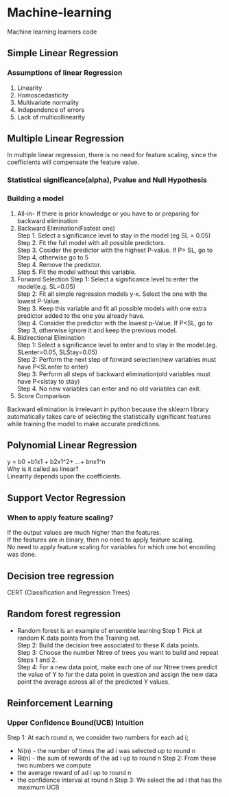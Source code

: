 # Machine-learning
Machine learning learners code
## Simple Linear Regression
### Assumptions of linear Regression   
1. Linearity
2. Homoscedasticity
3. Multivariate normality
4. Independence of errors
5. Lack of multicollinearity 
## Multiple Linear Regression   
In multiple linear regression, there is no need for feature scaling, since the coefficients will compensate the feature value.   
### Statistical significance(alpha), Pvalue and Null Hypothesis   
### Building a model   
1. All-in- If there is prior knowledge or you have to or preparing for backward elimination 
2. Backward Elimination(Fastest one)   
Step 1. Select a significance level to stay in the model (eg SL = 0.05)   
Step 2. Fit the full model with all possible predictors.   
Step 3. Cosider the predictor with the highest P-value. If P> SL, go to Step 4, otherwise go to 5   
Step 4. Remove the predictor.    
Step 5. Fit the model without this variable.   
3. Forward Selection
Step 1: Select a significance level to enter the model(e.g. SL=0.05)   
Step 2: Fit all simple regression models y-x. Select the one with the lowest P-Value.   
Step 3. Keep this variable and fit all possible models with one extra predictor added to the one you already have.   
Step 4. Consider the predictor with the lowest p-Value. If P<SL, go to Step 3, otherwise ignore it and keep the previous model.   
4. Bidirectional Elimination   
Step 1: Select a significance level to enter and to stay in the model.(eg. SLenter=0.05, SLStay=0.05)   
Step 2: Perform the next step of forward selection(new variables must have P<SLenter to enter)   
Step 3: Perform all steps of backward elimination(old variables must have P<slstay to stay)   
Step 4. No new variables can enter and no old variables can exit.   
5. Score Comparison   

Backward elimination is irrelevant in python because the sklearn library automatically takes care of selecting the statistically significant features while training the model to make accurate predictions.

## Polynomial Linear Regression
y = b0 +b1x1 + b2x1^2+ ...+ bnx1^n   
Why is it called as linear?   
Linearity depends upon the coefficients. 
## Support Vector Regression
### When to apply feature scaling?
  If the output values are much higher than the features.   
  If the features are in binary, then no need to apply feature scaling.   
  No need to apply feature scaling for variables for which one hot encoding was done.   
## Decision tree regression
  CERT (Classification and Regression Trees)   
## Random forest regression
* Random forest is an example of ensemble learning
Step 1: Pick at random K data points from the Training set.   
Step 2: Build the decision tree associated to these K data points.   
Step 3: Choose the number Ntree of trees you want to build and repeat Steps 1 and 2.   
Step 4: For a new data point, make each one of our Ntree trees predict the value of Y to for the data point in question and assign the new data point the average across all of the predicted Y values.

## Reinforcement Learning
### Upper Confidence Bound(UCB) Intuition
  Step 1: At each round n, we consider two numbers for each ad i;
  * Ni(n) - the number of times the ad i was selected up to round n
  * Ri(n) - the sum of rewards of the ad i up to round n
  Step 2: From these two numbers we compute
  * the average reward of ad i up to round n
  * the confidence interval at round n
  Step 3: We select the ad i that has the maximum UCB


